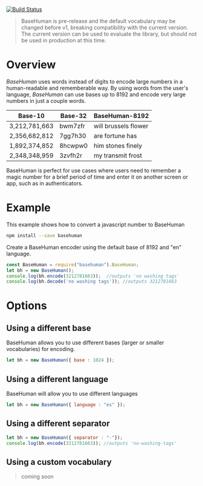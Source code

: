 [![Build Status](https://travis-ci.org/mattdot/basehuman.svg?branch=master)](https://travis-ci.org/mattdot/basehuman)

> BaseHuman is pre-release and the default vocabulary may be changed before v1, breaking compatibility with the current version.  The current version can be used to evaluate the library, but should not be used in production at this time.

# Overview
*BaseHuman* uses words instead of digits to encode large numbers in a human-readable and rememberable way.  By using words from the user's language, *BaseHuman* can use bases up to 8192 and encode very large numbers in just a couple words.

| Base-10     | Base-32       | BaseHuman-8192              |
|-------------|---------------|-----------------------------|
|3,212,781,663|bwm7zfr        |will brussels flower         |
|2,356,682,812|7gg7h30        |are fortune has              |
|1,892,374,852|8hcwpw0        |him stones finely            |
|2,348,348,959|3zvfh2r        |my transmit frost            |   

BaseHuman is perfect for use cases where users need to remember a magic number for a brief period of time and enter it on another screen or app, such as in authenticators.

# Example
This example shows how to convert a javascript number to BaseHuman
```bash
npm install --save basehuman
```
Create a BaseHuman encoder using the default base of 8192 and "en" language.
```javascript
const BaseHuman = require("basehuman").BaseHuman;
let bh = new BaseHuman();
console.log(bh.encode(3212781663));  //outputs 'no washing tags'
console.log(bh.decode('no washing tags')); //outputs 3212781663
```
# Options
## Using a different base
BaseHuman allows you to use different bases (larger or smaller vocabularies) for encoding.
```javascript
let bh = new BaseHuman({ base : 1024 });
```
## Using a different language
BaseHuman will allow you to use different languages
```javascript	
let bh = new BaseHuman({ language : "es" });
```
## Using a different separator
```javascript
let bh = new BaseHuman({ separator : "-"});
console.log(bh.encode(3212781663)); //outputs 'no-washing-tags'
```
## Using a custom vocabulary
> coming soon
